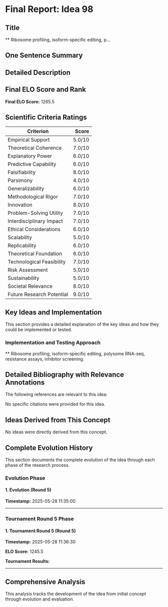 # Final Report: Idea 98

## Title

** Ribosome profiling, isoform-specific editing, p...

## One Sentence Summary



## Detailed Description




## Final ELO Score and Rank

**Final ELO Score:** 1265.5

## Scientific Criteria Ratings

| Criterion | Score |
|---|---:|
| Empirical Support | 5.0/10 |
| Theoretical Coherence | 7.0/10 |
| Explanatory Power | 6.0/10 |
| Predictive Capability | 6.0/10 |
| Falsifiability | 8.0/10 |
| Parsimony | 4.0/10 |
| Generalizability | 6.0/10 |
| Methodological Rigor | 7.0/10 |
| Innovation | 8.0/10 |
| Problem-Solving Utility | 7.0/10 |
| Interdisciplinary Impact | 7.0/10 |
| Ethical Considerations | 6.0/10 |
| Scalability | 5.0/10 |
| Replicability | 6.0/10 |
| Theoretical Foundation | 6.0/10 |
| Technological Feasibility | 7.0/10 |
| Risk Assessment | 5.0/10 |
| Sustainability | 5.0/10 |
| Societal Relevance | 8.0/10 |
| Future Research Potential | 9.0/10 |

## Key Ideas and Implementation

This section provides a detailed explanation of the key ideas and how they could be implemented or tested.

### Implementation and Testing Approach

** Ribosome profiling, isoform-specific editing, polysome RNA-seq, resistance assays, inhibitor screening.


## Detailed Bibliography with Relevance Annotations

The following references are relevant to this idea:

No specific citations were provided for this idea.


## Ideas Derived from This Concept

No ideas were directly derived from this concept.

## Complete Evolution History

This section documents the complete evolution of the idea through each phase of the research process.

### Evolution Phase

#### 1. Evolution (Round 5)
**Timestamp:** 2025-05-28 11:35:00



---

### Tournament Round 5 Phase

#### 1. Tournament Round 5 (Round 5)
**Timestamp:** 2025-05-28 11:36:30

**ELO Score:** 1245.5

**Tournament Results:**



---

## Comprehensive Analysis

This analysis tracks the development of the idea from initial concept through evolution and evaluation.

